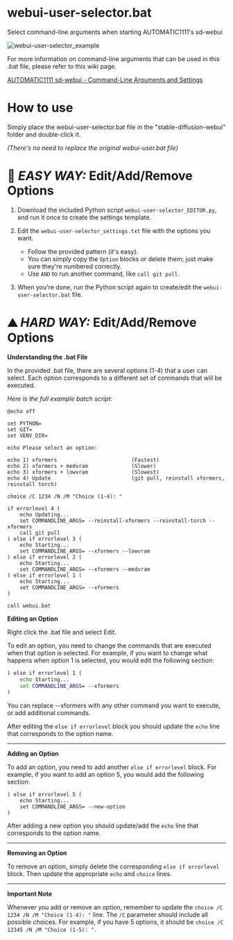 # webui-user-selector.bat
Select command-line arguments when starting AUTOMATIC1111's sd-webui

![webui-user-selector_example](https://github.com/Nenotriple/webui-user-selector/assets/70049990/6a82b5fa-529e-4570-baf2-135b3368818d)

For more information on command-line arguments that can be used in this .bat file, please refer to this wiki page.

[AUTOMATIC1111 sd-webui - Command-Line Arguments and Settings](https://github.com/AUTOMATIC1111/stable-diffusion-webui/wiki/Command-Line-Arguments-and-Settings#all-command-line-arguments)

# How to use

Simply place the webui-user-selector.bat file in the "stable-diffusion-webui" folder and double-click it.

*(There's no need to replace the original webui-user.bat file)*

# 🍰 _EASY WAY:_ Edit/Add/Remove Options

1. Download the included Python script `webui-user-selector_EDITOR.py`, and run it once to create the settings template.

2. Edit the `webui-user-selector_settings.txt` file with the options you want.
   - Follow the provided pattern (it's easy).
   - You can simply copy the `Option` blocks or delete them; just make sure they're numbered correctly.
   - Use `AND` to run another command, like `call git pull`.

3. When you're done, run the Python script again to create/edit the `webui-user-selector.bat` file.


# ⛰️ _HARD WAY:_ Edit/Add/Remove Options

**Understanding the .bat File**

In the provided .bat file, there are several options (1-4) that a user can select. Each option corresponds to a different set of commands that will be executed.

_Here is the full example batch script:_
```
@echo off

set PYTHON=
set GIT=
set VENV_DIR=

echo Please select an option:

echo 1) xformers                        (Fastest)
echo 2) xformers + medvram              (Slower)
echo 3) xformers + lowvram              (Slowest)
echo 4) Update                          (git pull, reinstall xformers, reinstall torch)

choice /C 1234 /N /M "Choice (1-4): "

if errorlevel 4 (
    echo Updating...
    set COMMANDLINE_ARGS= --reinstall-xformers --reinstall-torch --xformers
    call git pull
) else if errorlevel 3 (
    echo Starting...
    set COMMANDLINE_ARGS= --xformers --lowvram
) else if errorlevel 2 (
    echo Starting...
    set COMMANDLINE_ARGS= --xformers --medvram
) else if errorlevel 1 (
    echo Starting...
    set COMMANDLINE_ARGS= --xformers
)

call webui.bat
```

**Editing an Option**

Right click the .bat file and select Edit.

To edit an option, you need to change the commands that are executed when that option is selected. For example, if you want to change what happens when option 1 is selected, you would edit the following section:

```bat
) else if errorlevel 1 (
    echo Starting...
    set COMMANDLINE_ARGS= --xformers
)
```

You can replace --xformers with any other command you want to execute, or add additional commands.

After editing the  `else if errorlevel` block you should update the `echo` line that corresponds to the option name.
__________

**Adding an Option**

To add an option, you need to add another `else if errorlevel` block. For example, if you want to add an option 5, you would add the following section:

```
) else if errorlevel 5 (
    echo Starting...
    set COMMANDLINE_ARGS= --new-option
)
```

After adding a new option you should update/add the `echo` line that corresponds to the option name.
__________

**Removing an Option**

To remove an option, simply delete the corresponding `else if errorlevel` block. Then update the appropriate `echo` and `choice` lines.
__________

**Important Note**

Whenever you add or remove an option, remember to update the `choice /C 1234 /N /M "Choice (1-4): "` line. The `/C` parameter should include all possible choices. For example, if you have 5 options, it should be `choice /C 12345 /N /M "Choice (1-5): "`.
